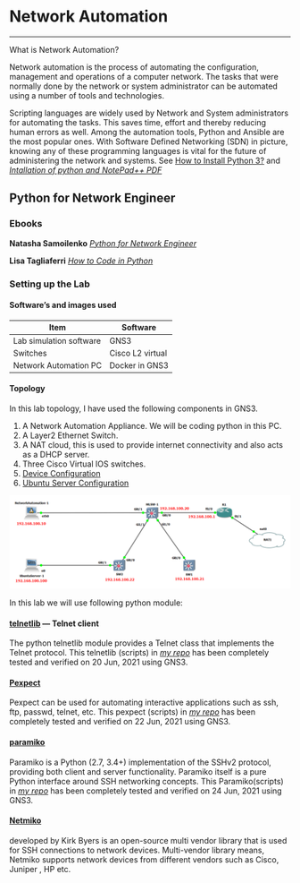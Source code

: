 # Network Automation

--------------------

What is Network Automation?

Network automation is the process of automating the configuration, management and operations of a computer network. The tasks that were normally done by the network or system administrator can be automated using a number of tools and technologies.

Scripting languages are widely used by Network and System administrators for automating the tasks. This saves time, effort and thereby reducing human errors as well. Among the automation tools, Python and Ansible are the most popular ones. With Software Defined Networking (SDN) in picture, knowing any of these programming languages is vital for the future of administering the network and systems. See [How to Install Python 3?](https://www.python.org/downloads/) and [*Intallation of python and NotePad++ PDF*](https://github.com/sydasif/network-automation/blob/master/02_Install_Python3_on_WIN10_Notepad.pdf)

## Python for Network Engineer

### Ebooks

**Natasha Samoilenko** [*Python for Network Engineer*](https://pyneng.readthedocs.io/en/latest/)

**Lisa Tagliaferri** [*How to Code in Python*](https://www.digitalocean.com/community/books/digitalocean-ebook-how-to-code-in-python)


### Setting up the Lab

#### Software’s and images used

Item                     | Software
------------------------ | --------
Lab simulation software  | GNS3
Switches | Cisco L2 virtual
Network Automation PC | Docker in GNS3

#### Topology

In this lab topology, I have used the following components in GNS3.

1. A Network Automation Appliance. We will be coding python in this PC.
2. A Layer2 Ethernet Switch.
3. A NAT cloud, this is used to provide internet connectivity and also acts as a DHCP server.
4. Three Cisco Virtual IOS switches.
5. [Device Configuration](https://github.com/sydasif/network-automation/tree/master/configuration)
6. [Ubuntu Server Configuration](https://github.com/sydasif/linux-lab)

![lab diagram](https://github.com/sydasif/network-automation/blob/master/topology.png)

In this lab we will use following python module:

#### [telnetlib](https://docs.python.org/3/library/telnetlib.html) — Telnet client

The python telnetlib module provides a Telnet class that implements the Telnet protocol.
This telnetlib (scripts) in *[my repo](https://github.com/sydasif/network-automation/tree/master/telnet)* has been completely tested and verified on 20 Jun, 2021 using GNS3.

#### [Pexpect](https://pexpect.readthedocs.io/en/stable/index.html)

Pexpect can be used for automating interactive applications such as ssh, ftp, passwd, telnet, etc.
This pexpect (scripts) in *[my repo](https://github.com/sydasif/network-automation/tree/master/pexpect)* has been completely tested and verified on 22 Jun, 2021 using GNS3.

#### [paramiko](http://www.paramiko.org/)

Paramiko is a Python (2.7, 3.4+) implementation of the SSHv2 protocol, providing both client and server functionality.
Paramiko itself is a pure Python interface around SSH networking concepts.
This Paramiko(scripts) in *[my repo](https://github.com/sydasif/network-automation/tree/master/paramiko)* has been completely tested and verified on 24 Jun, 2021 using GNS3.

#### [Netmiko](https://pypi.org/project/netmiko/)

developed by Kirk Byers is an open-source multi vendor library that is used for SSH connections to network devices. Multi-vendor library means, Netmiko supports network devices from different vendors such as
Cisco, Juniper , HP etc.
